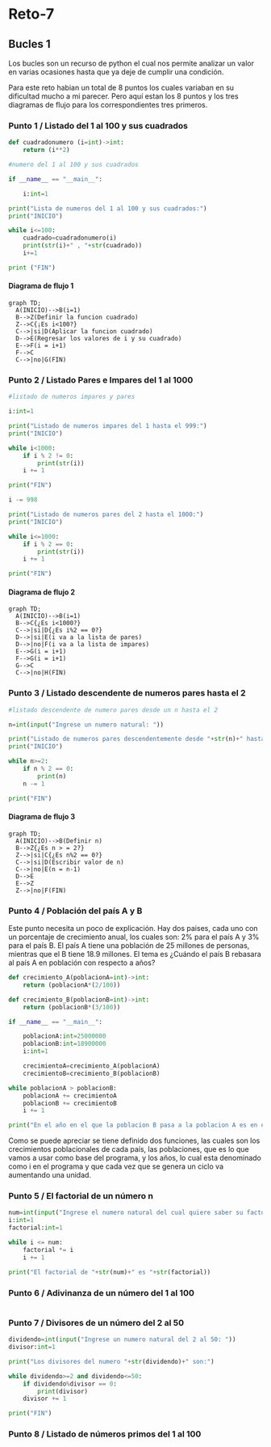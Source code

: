 # Reto-7
## Bucles 1
Los bucles son un recurso de python el cual nos permite analizar un valor en varias ocasiones hasta que ya deje de cumplir una condición.

Para este reto habian un total de 8 puntos los cuales variaban en su dificultad mucho a mi parecer. Pero aquí estan los 8 puntos y los tres diagramas de flujo para los correspondientes tres primeros.

### Punto 1 / Listado del 1 al 100 y sus cuadrados
```py
def cuadradonumero (i=int)->int:
    return (i**2)

#numero del 1 al 100 y sus cuadrados

if __name__ == "__main__":

    i:int=1

print("Lista de numeros del 1 al 100 y sus cuadrados:")
print("INICIO")

while i<=100:
    cuadrado=cuadradonumero(i)
    print(str(i)+" , "+str(cuadrado))
    i+=1

print ("FIN")
```
#### Diagrama de flujo 1
```mermaid
graph TD;
  A(INICIO)-->B(i=1)
  B-->Z(Definir la funcion cuadrado)
  Z-->C{¡Es i<100?}
  C-->|si|D(Aplicar la funcion cuadrado)
  D-->E(Regresar los valores de i y su cuadrado)
  E-->F(i = i+1)
  F-->C
  C-->|no|G(FIN)
```

### Punto 2 / Listado Pares e Impares del 1 al 1000
```py
#listado de numeros impares y pares

i:int=1

print("Listado de numeros impares del 1 hasta el 999:")
print("INICIO")

while i<1000:
    if i % 2 != 0:
        print(str(i))
    i += 1

print("FIN")

i -= 998

print("Listado de numeros pares del 2 hasta el 1000:")
print("INICIO")

while i<=1000:
    if i % 2 == 0:
        print(str(i))
    i += 1

print("FIN")
```
#### Diagrama de flujo 2
```mermaid
graph TD;
  A(INICIO)-->B(i=1)
  B-->C{¿Es i<1000?}
  C-->|si|D{¿Es i%2 == 0?}
  D-->|si|E(i va a la lista de pares)
  D-->|no|F(i va a la lista de impares)
  E-->G(i = i+1)
  F-->G(i = i+1)
  G-->C
  C-->|no|H(FIN)
```

### Punto 3 / Listado descendente de numeros pares hasta el 2
```py
#listado descendente de numero pares desde un n hasta el 2

n=int(input("Ingrese un numero natural: "))

print("Listado de numeros pares descendentemente desde "+str(n)+" hasta 2:")
print("INICIO")

while n>=2:
    if n % 2 == 0:
        print(n)
    n -= 1

print("FIN")
```
#### Diagrama de flujo 3
```mermaid
graph TD;
  A(INICIO)-->B(Definir n)
  B-->Z{¿Es n > = 2?}
  Z-->|si|C{¿Es n%2 == 0?}
  C-->|si|D(Escribir valor de n)
  C-->|no|E(n = n-1)
  D-->E
  E-->Z
  Z-->|no|F(FIN)
```

### Punto 4 / Población del país A y B
Este punto necesita un poco de explicación. Hay dos paises, cada uno con un porcentaje de crecimiento anual, los cuales son: 2% para el país A y 3% para el país B. El país A tiene una población de 25 millones de personas, mientras que el B tiene 18.9 millones. El tema es ¿Cuándo el país B rebasara al país A en población con respecto a años?
```py
def crecimiento_A(poblacionA=int)->int:
    return (poblacionA*(2/100))

def crecimiento_B(poblacionB=int)->int:
    return (poblacionB*(3/100))

if __name__ == "__main__":

    poblacionA:int=25000000
    poblacionB:int=18900000
    i:int=1

    crecimientoA=crecimiento_A(poblacionA)
    crecimientoB=crecimiento_B(poblacionB)

while poblacionA > poblacionB:
    poblacionA += crecimientoA
    poblacionB += crecimientoB
    i += 1

print("En el año en el que la poblacion B pasa a la poblacion A es en el año "+str(i)+" donde la poblacion B es de "+str(poblacionB)+" y la de A es de "+str(poblacionA))
```

Como se puede apreciar se tiene definido dos funciones, las cuales son los crecimientos poblacionales de cada país, las poblaciones, que es lo que vamos a usar como base del programa, y los años, lo cual esta denominado como i en el programa y que cada vez que se genera un ciclo va aumentando una unidad.

### Punto 5 / El factorial de un número n
```py
num=int(input("Ingrese el numero natural del cual quiere saber su factorial: "))
i:int=1
factorial:int=1

while i <= num:
    factorial *= i
    i += 1

print("El factorial de "+str(num)+" es "+str(factorial))
```

### Punto 6 / Adivinanza de un número del 1 al 100
```py

```

### Punto 7 / Divisores de un número del 2 al 50
```py
dividendo=int(input("Ingrese un numero natural del 2 al 50: "))
divisor:int=1

print("Los divisores del numero "+str(dividendo)+" son:")

while dividendo>=2 and dividendo<=50:
    if dividendo%divisor == 0:
        print(divisor)
    divisor += 1

print("FIN")
```

### Punto 8 / Listado de números primos del 1 al 100
```py

```
